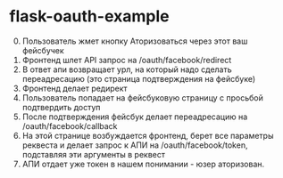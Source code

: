 flask-oauth-example
===================

0. Пользователь жмет кнопку Аторизоваться через этот ваш фейсбучек
1. Фронтенд шлет API запрос на /oauth/facebook/redirect
2. В ответ апи возвращает урл, на который надо сделать переадресацию (это страница подтверждения на фейсбуке)
3. Фронтенд делает редирект
4. Пользователь попадает на фейсбуковую страницу с просьбой подтвердить доступ
5. После подтверждения фейсбук делает переадресацию на /oauth/facebook/callback
6. На этой странице возбуждается фронтенд, берет все параметры реквеста и делает запрос к АПИ на /oauth/facebook/token, подставляя эти аргументы в реквест
7. АПИ отдает уже токен в нашем понимании - юзер аторизован.
